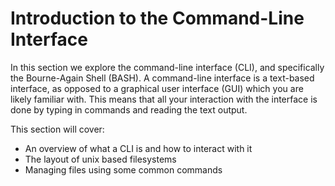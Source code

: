 # Introduction to the Command-Line Interface

In this section we explore the command-line interface (CLI), and specifically the Bourne-Again Shell (BASH). A command-line interface is a text-based interface, as opposed to a graphical user interface (GUI) which you are likely familiar with. This means that all your interaction with the interface is done by typing in commands and reading the text output.

This section will cover:

- An overview of what a CLI is and how to interact with it
- The layout of unix based filesystems
- Managing files using some common commands
